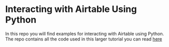 # Interacting with Airtable Using Python

In this repo you will find examples for interacting with Airtable using Python. The repo contains all the code used in this larger tutorial you can read [here](https://dev.to/matthewvielkind/using-python-and-airtable-3bb7)
